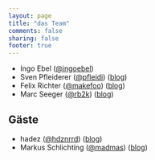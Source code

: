 ```yaml
---
layout: page
title: "das Team"
comments: false
sharing: false
footer: true
---
```

- Ingo Ebel ([@ingoebel](https://twitter.com/ingoebel))
- Sven Pfleiderer ([@pfleidi](https://twitter.com/pfleidi)) ([blog](http://blog.roothausen.de/))
- Felix Richter ([@makefoo](https://twitter.com/makefoo)) ([blog](http://euer.krebsco.de/))
- Marc Seeger ([@rb2k](https://twitter.com/rb2k)) ([blog](http://blog.marc-seeger.de/))

## Gäste

- hadez ([@hdznrrd](https://twitter.com/hdznrrd)) ([blog](http://nrrd.de/))
- Markus Schlichting ([@madmas](https://twitter.com/madmas)) ([blog](http://www.mynethome.de/))

